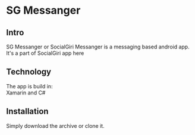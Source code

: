 # SG Messanger


## Intro
SG Messanger or SocialGiri Messanger is a messaging based android app. It's a part of SocialGiri app here

## Technology
The app is build in: <br>
Xamarin and C#

## Installation
Simply download the archive or clone it.
